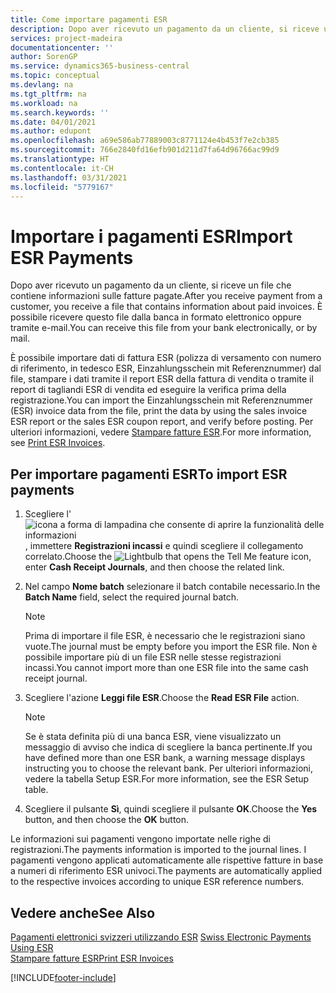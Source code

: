 ```yaml
---
title: Come importare pagamenti ESR
description: Dopo aver ricevuto un pagamento da un cliente, si riceve un file che contiene informazioni sulle fatture pagate. È possibile ricevere questo file dalla banca in formato elettronico oppure tramite e-mail.
services: project-madeira
documentationcenter: ''
author: SorenGP
ms.service: dynamics365-business-central
ms.topic: conceptual
ms.devlang: na
ms.tgt_pltfrm: na
ms.workload: na
ms.search.keywords: ''
ms.date: 04/01/2021
ms.author: edupont
ms.openlocfilehash: a69e586ab77889003c8771124e4b453f7e2cb385
ms.sourcegitcommit: 766e2840fd16efb901d211d7fa64d96766ac99d9
ms.translationtype: HT
ms.contentlocale: it-CH
ms.lasthandoff: 03/31/2021
ms.locfileid: "5779167"
---
```

# <a name="import-esr-payments"></a><span data-ttu-id="e97b2-104">Importare i pagamenti ESR</span><span class="sxs-lookup"><span data-stu-id="e97b2-104">Import ESR Payments</span></span>
<span data-ttu-id="e97b2-105">Dopo aver ricevuto un pagamento da un cliente, si riceve un file che contiene informazioni sulle fatture pagate.</span><span class="sxs-lookup"><span data-stu-id="e97b2-105">After you receive payment from a customer, you receive a file that contains information about paid invoices.</span></span> <span data-ttu-id="e97b2-106">È possibile ricevere questo file dalla banca in formato elettronico oppure tramite e-mail.</span><span class="sxs-lookup"><span data-stu-id="e97b2-106">You can receive this file from your bank electronically, or by mail.</span></span>  

<span data-ttu-id="e97b2-107">È possibile importare dati di fattura ESR (polizza di versamento con numero di riferimento, in tedesco ESR, Einzahlungsschein mit Referenznummer) dal file, stampare i dati tramite il report ESR della fattura di vendita o tramite il report di tagliandi ESR di vendita ed eseguire la verifica prima della registrazione.</span><span class="sxs-lookup"><span data-stu-id="e97b2-107">You can import the Einzahlungsschein mit Referenznummer (ESR) invoice data from the file, print the data by using the sales invoice ESR report or the sales ESR coupon report, and verify before posting.</span></span> <span data-ttu-id="e97b2-108">Per ulteriori informazioni, vedere [Stampare fatture ESR](how-to-print-esr-invoices.md).</span><span class="sxs-lookup"><span data-stu-id="e97b2-108">For more information, see [Print ESR Invoices](how-to-print-esr-invoices.md).</span></span>  

## <a name="to-import-esr-payments"></a><span data-ttu-id="e97b2-109">Per importare pagamenti ESR</span><span class="sxs-lookup"><span data-stu-id="e97b2-109">To import ESR payments</span></span>  

1.  <span data-ttu-id="e97b2-110">Scegliere l'![icona a forma di lampadina che consente di aprire la funzionalità delle informazioni](../../media/ui-search/search_small.png "Informazioni sull'operazione che si desidera eseguire"), immettere **Registrazioni incassi** e quindi scegliere il collegamento correlato.</span><span class="sxs-lookup"><span data-stu-id="e97b2-110">Choose the ![Lightbulb that opens the Tell Me feature](../../media/ui-search/search_small.png "Tell me what you want to do") icon, enter **Cash Receipt Journals**, and then choose the related link.</span></span>  
2.  <span data-ttu-id="e97b2-111">Nel campo **Nome batch** selezionare il batch contabile necessario.</span><span class="sxs-lookup"><span data-stu-id="e97b2-111">In the **Batch Name** field, select the required journal batch.</span></span>  

    > [!NOTE]  
    >  <span data-ttu-id="e97b2-112">Prima di importare il file ESR, è necessario che le registrazioni siano vuote.</span><span class="sxs-lookup"><span data-stu-id="e97b2-112">The journal must be empty before you import the ESR file.</span></span> <span data-ttu-id="e97b2-113">Non è possibile importare più di un file ESR nelle stesse registrazioni incassi.</span><span class="sxs-lookup"><span data-stu-id="e97b2-113">You cannot import more than one ESR file into the same cash receipt journal.</span></span>  

3.  <span data-ttu-id="e97b2-114">Scegliere l'azione **Leggi file ESR**.</span><span class="sxs-lookup"><span data-stu-id="e97b2-114">Choose the **Read ESR File** action.</span></span>  

    > [!NOTE]  
    >  <span data-ttu-id="e97b2-115">Se è stata definita più di una banca ESR, viene visualizzato un messaggio di avviso che indica di scegliere la banca pertinente.</span><span class="sxs-lookup"><span data-stu-id="e97b2-115">If you have defined more than one ESR bank, a warning message displays instructing you to choose the relevant bank.</span></span> <span data-ttu-id="e97b2-116">Per ulteriori informazioni, vedere la tabella Setup ESR.</span><span class="sxs-lookup"><span data-stu-id="e97b2-116">For more information, see the ESR Setup table.</span></span>  

4.  <span data-ttu-id="e97b2-117">Scegliere il pulsante **Sì**, quindi scegliere il pulsante **OK**.</span><span class="sxs-lookup"><span data-stu-id="e97b2-117">Choose the **Yes** button, and then choose the **OK** button.</span></span>  

<span data-ttu-id="e97b2-118">Le informazioni sui pagamenti vengono importate nelle righe di registrazioni.</span><span class="sxs-lookup"><span data-stu-id="e97b2-118">The payments information is imported to the journal lines.</span></span> <span data-ttu-id="e97b2-119">I pagamenti vengono applicati automaticamente alle rispettive fatture in base a numeri di riferimento ESR univoci.</span><span class="sxs-lookup"><span data-stu-id="e97b2-119">The payments are automatically applied to the respective invoices according to unique ESR reference numbers.</span></span>  

## <a name="see-also"></a><span data-ttu-id="e97b2-120">Vedere anche</span><span class="sxs-lookup"><span data-stu-id="e97b2-120">See Also</span></span>  
 <span data-ttu-id="e97b2-121">[Pagamenti elettronici svizzeri utilizzando ESR](swiss-electronic-payments-using-esr.md) </span><span class="sxs-lookup"><span data-stu-id="e97b2-121">[Swiss Electronic Payments Using ESR](swiss-electronic-payments-using-esr.md) </span></span>  
 [<span data-ttu-id="e97b2-122">Stampare fatture ESR</span><span class="sxs-lookup"><span data-stu-id="e97b2-122">Print ESR Invoices</span></span>](how-to-print-esr-invoices.md)


[!INCLUDE[footer-include](../../includes/footer-banner.md)]